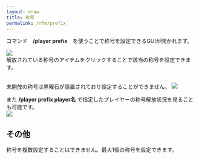 ```yaml
---
layout: draw
title: 称号
permalink: /rfm/prefix
---
```


  
コマンド　**/player prefix**　を使うことで称号を設定できるGUIが開かれます。

<a><img src="http://web.njj12.net/public/images/prefix1.png"></a><br>
解放されている称号のアイテムをクリックすることで該当の称号を設定できます。<br><br>

未開放の称号は黒曜石が設置されており設定することができません。
<a><img src="http://web.njj12.net/public/images/prefix2.png"></a><br>

また **/player prefix player名** で指定したプレイヤーの称号解放状況を見ることも可能です。<br>
<a><img src="http://web.njj12.net/public/images/prefix3.png"></a><br>


## その他  
称号を複数設定することはできません。最大1個の称号を設定できます。
